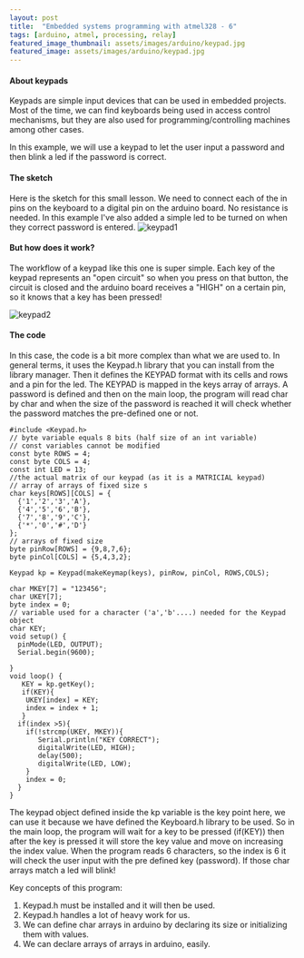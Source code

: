 ```yaml
---
layout: post
title:  "Embedded systems programming with atmel328 - 6"
tags: [arduino, atmel, processing, relay]
featured_image_thumbnail: assets/images/arduino/keypad.jpg
featured_image: assets/images/arduino/keypad.jpg
---
```




#### About keypads
Keypads are simple input devices that can be used in embedded projects. Most of the time, we can find keyboards being used in access control mechanisms, but they are also used for programming/controlling machines among other cases.  

In this example, we will use a keypad to let the user input a password and then blink a led if the password is correct.

#### The sketch
Here is the sketch for this small lesson. We need to connect each of the in pins on the keyboard to a digital pin on the arduino board. No resistance is needed. In this example I've also added a simple led to be turned on when they correct password is entered.
![keypad1](https://artikblue.github.io/assets/images/arduino/keypadscheme.jpg)


#### But how does it work?
The workflow of a keypad like this one is super simple. Each key of the keypad represents an "open circuit" so when you press on that button, the circuit is closed and the arduino board receives a "HIGH" on a certain pin, so it knows that a key has been pressed!

![keypad2](https://artikblue.github.io/assets/images/arduino/keypad.png)


#### The code
In this case, the code is a bit more complex than what we are used to. In general terms, it uses the Keypad.h library that you can install from the library manager. Then it defines the KEYPAD format with its cells and rows and a pin for the led. The KEYPAD is mapped in the keys array of arrays. A password is defined and then on the main loop, the program will read char by char and when the size of the password is reached it will check whether the password matches the pre-defined one or not.
~~~
#include <Keypad.h>
// byte variable equals 8 bits (half size of an int variable)
// const variables cannot be modified
const byte ROWS = 4;
const byte COLS = 4;
const int LED = 13;
//the actual matrix of our keypad (as it is a MATRICIAL keypad)
// array of arrays of fixed size s
char keys[ROWS][COLS] = {
  {'1','2','3','A'},
  {'4','5','6','B'},
  {'7','8','9','C'},
  {'*','0','#','D'}
};
// arrays of fixed size
byte pinRow[ROWS] = {9,8,7,6};
byte pinCol[COLS] = {5,4,3,2};

Keypad kp = Keypad(makeKeymap(keys), pinRow, pinCol, ROWS,COLS);

char MKEY[7] = "123456";
char UKEY[7];
byte index = 0;
// variable used for a character ('a','b'....) needed for the Keypad object
char KEY;
void setup() {
  pinMode(LED, OUTPUT);
  Serial.begin(9600);
  
}
void loop() {
   KEY = kp.getKey();
   if(KEY){
    UKEY[index] = KEY;
    index = index + 1;
   }
  if(index >5){
    if(!strcmp(UKEY, MKEY)){
       Serial.println("KEY CORRECT");
       digitalWrite(LED, HIGH);
       delay(500);
       digitalWrite(LED, LOW);
    }
    index = 0;
  }
}
~~~
The keypad object defined inside the kp variable is the key point here, we can use it because we have defined the Keyboard.h library to be used. So in the main loop, the program will wait for a key to be pressed (if(KEY)) then after the key is pressed it will store the key value and move on increasing the index value. When the program reads 6 characters, so the index is 6 it will check the user input with the pre defined key (password). If those char arrays match a led will blink!
  
Key concepts of this program:
1. Keypad.h must be installed and it will then be used.
2. Keypad.h handles a lot of heavy work for us.
3. We can define char arrays in arduino by declaring its size or initializing them with values.
4. We can declare arrays of arrays in arduino, easily.